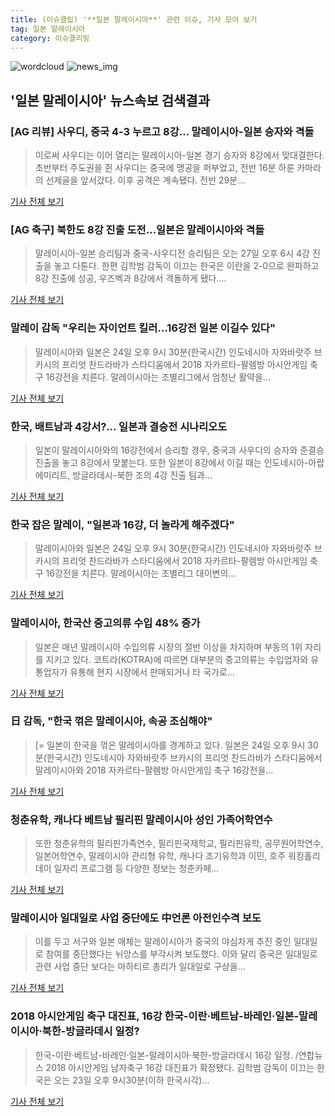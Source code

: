 ```yaml
---
title: (이슈클립) '**일본 말레이시아**' 관련 이슈, 기사 모아 보기
tag: 일본 말레이시아
category: 이슈클리핑
---
```

![wordcloud](https://s3.ap-northeast-2.amazonaws.com/lyrics101-wordcloud/2018-08-24-1535111592.png)
![news_img](https://user-images.githubusercontent.com/42597476/44507050-1206f400-a6e4-11e8-8d98-7ffbfebb353f.png)
## **'**일본 말레이시아**'** 뉴스속보 검색결과
### [AG 리뷰] 사우디, 중국 4-3 누르고 8강... 말레이시아-일본 승자와 격돌

>이로써 사우디는 이어 열리는 말레이시아-일본 경기 승자와 8강에서 맞대결한다. 초반부터 주도권을 쥔 사우디는 중국에 맹공을 퍼부었고, 전반 16분 하룬 카마라의 선제골을 앞서갔다. 이후 공격은 계속됐다. 전반 29분...

<a href="http://www.sportalkorea.com/news/view.php?gisa_uniq=2018082419071402&section_code=10&cp=se&gomb=1" target="_blank">기사 전체 보기</a>

### [AG 축구] 북한도 8강 진출 도전…일본은 말레이시아와 격돌

>말레이시아-일본 승리팀과 중국-사우디전 승리팀은 오는 27일 오후 6시 4강 진출을 놓고 다툰다. 한편 김학범 감독이 이끄는 한국은 이란을 2-0으로 완파하고 8강 진출에 성공, 우즈벡과 8강에서 격돌하게 됐다....

<a href="http://sports.hankooki.com/lpage/soccer/201808/sp2018082417485898040.htm" target="_blank">기사 전체 보기</a>

### 말레이 감독 "우리는 자이언트 킬러…16강전 일본 이길수 있다"

>말레이시아와 일본은 24일 오후 9시 30분(한국시간) 인도네시아 자와바랏주 브카시의 프리엇 찬드라바가 스타디움에서 2018 자카르타-팔렘방 아시안게임 축구 16강전을 치른다. 말레이시아는 조별리그에서 엄청난 활약을...

<a href="http://www.segye.com/content/html/2018/08/24/20180824004935.html?OutUrl=naver" target="_blank">기사 전체 보기</a>

### 한국, 배트남과 4강서?… 일본과 결승전 시나리오도

>일본이 말레이시아와의 16강전에서 승리할 경우, 중국과 사우디의 승자와 준결승 진출을 놓고 8강에서 맞붙는다. 또한 일본이 8강에서 이길 때는 인도네시아-아랍에미리트, 방글라데시-북한 조의 4강 진출 팀과...

<a href="http://sports.donga.com/3/all/20180824/91660163/1" target="_blank">기사 전체 보기</a>

### 한국 잡은 말레이, "일본과 16강, 더 놀라게 해주겠다"

>말레이시아와 일본은 24일 오후 9시 30분(한국시간) 인도네시아 자와바랏주 브카시의 프리엇 찬드라바가 스타디움에서 2018 자카르타-팔렘방 아시안게임 축구 16강전을 치른다. 말레이시아는 조별리그 대이변의...

<a href="http://www.sportalkorea.com/news/view.php?gisa_uniq=2018082418000708&section_code=10&cp=se&gomb=1" target="_blank">기사 전체 보기</a>

### 말레이시아, 한국산 중고의류 수입 48% 증가

>일본은 매년 말레이시아 수입의류 시장의 절반 이상을 차지하며 부동의 1위 자리를 지키고 있다. 코트라(KOTRA)에 따르면 대부분의 중고의류는 수입업자와 유통업자가 유통해 현지 시장에서 판매되거나 타 국가로...

<a href="http://www.ktnews.com/sub/view.php?cd_news=108131" target="_blank">기사 전체 보기</a>

### 日 감독, "한국 꺾은 말레이시아, 속공 조심해야"

>[= 일본이 한국을 꺾은 말레이시아를 경계하고 있다. 일본은 24일 오후 9시 30분(한국시간) 인도네시아 자와바랏주 브카시의 프리엇 찬드라바가 스타디움에서 말레이시아와 2018 자카르타-팔렘방 아시안게임 축구 16강전을...

<a href="http://www.sportalkorea.com/news/view.php?gisa_uniq=2018082412503908&section_code=10&cp=se&gomb=1" target="_blank">기사 전체 보기</a>

### 청춘유학, 캐나다 베트남 필리핀 말레이시아 성인 가족어학연수

>또한 청춘유학의 필리핀가족연수, 필리핀국제학교, 필리핀유학, 공무원어학연수, 일본어학연수, 말레이시아 관리형 유학, 캐나다 조기유학과 이민, 호주 워킹홀리데이 일자리 프로그램 등 다양한 정보는 청춘카페...

<a href="http://www.incheonilbo.com/news/articleView.html?idxno=901864" target="_blank">기사 전체 보기</a>

### 말레이시아 일대일로 사업 중단에도 中언론 아전인수격 보도

>이를 두고 서구와 일본 매체는 말레이시아가 중국의 야심차게 추진 중인 일대일로 참여를 중단했다는 뉘앙스를 부각시켜 보도했다. 이와 달리 중국은 일대일로 관련 사업 중단 보다는 마하티르 총리가 일대일로 구상을...

<a href="http://www.segye.com/content/html/2018/08/22/20180822003947.html?OutUrl=naver" target="_blank">기사 전체 보기</a>

### 2018 아시안게임 축구 대진표, 16강 한국-이란·베트남-바레인·일본-말레이시아·북한-방글라데시 일정?

>한국-이란·베트남-바레인·일본-말레이시아·북한-방글라데시 16강 일정. /연합뉴스  2018 아시안게임 남자축구 16강 대진표가 확정됐다.   김학범 감독이 이끄는 한국은 오는 23일 오후 9시30분(이하 한국시각)...

<a href="http://www.kyeongin.com/main/view.php?key=20180821000840216" target="_blank">기사 전체 보기</a>



